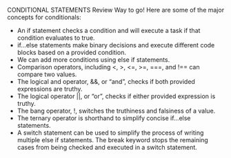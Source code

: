 CONDITIONAL STATEMENTS
Review
Way to go! Here are some of the major concepts for conditionals:

- An if statement checks a condition and will execute a task if that condition evaluates to true.
- if...else statements make binary decisions and execute different code blocks based on a provided condition.
- We can add more conditions using else if statements.
- Comparison operators, including <, >, <=, >=, ===, and !== can compare two values.
- The logical and operator, &&, or “and”, checks if both provided expressions are truthy.
- The logical operator ||, or “or”, checks if either provided expression is truthy.
- The bang operator, !, switches the truthiness and falsiness of a value.
- The ternary operator is shorthand to simplify concise if...else statements.
- A switch statement can be used to simplify the process of writing multiple else if statements. The break keyword stops the remaining cases from being checked and executed in a switch statement.